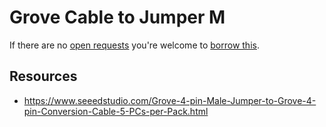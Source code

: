 # Grove Cable to Jumper M
If there are no [open requests](../../../../issues?q=is%3Aissue+is%3Aopen+%22Grove+Cable+to+Jumper+M%22+in%3Atitle) you're welcome to [borrow this](../../../../issues/new?title=Borrow+request+for+Grove+Cable+to+Jumper+M&body=1+piece+of+%5Bthis%5D%28..%2Fblob%2Fmain%2F.%2FParts%2FCables%2FGrove_Cable_to_Jumper_M.md%29+for+~2+weeks.).

## Resources
- https://www.seeedstudio.com/Grove-4-pin-Male-Jumper-to-Grove-4-pin-Conversion-Cable-5-PCs-per-Pack.html

